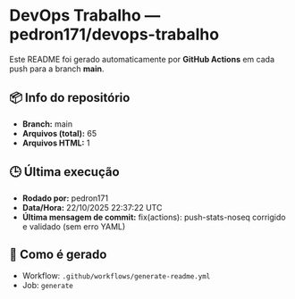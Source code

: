 # DevOps Trabalho — pedron171/devops-trabalho

Este README foi gerado automaticamente por **GitHub Actions** em cada push para a branch **main**.

## 📦 Info do repositório
- **Branch:** main
- **Arquivos (total):** 65
- **Arquivos HTML:** 1

## 🕒 Última execução
- **Rodado por:** pedron171
- **Data/Hora:** 22/10/2025 22:37:22 UTC
- **Última mensagem de commit:** fix(actions): push-stats-noseq corrigido e validado (sem erro YAML)

## 🔧 Como é gerado
- Workflow: `.github/workflows/generate-readme.yml`
- Job: `generate`
